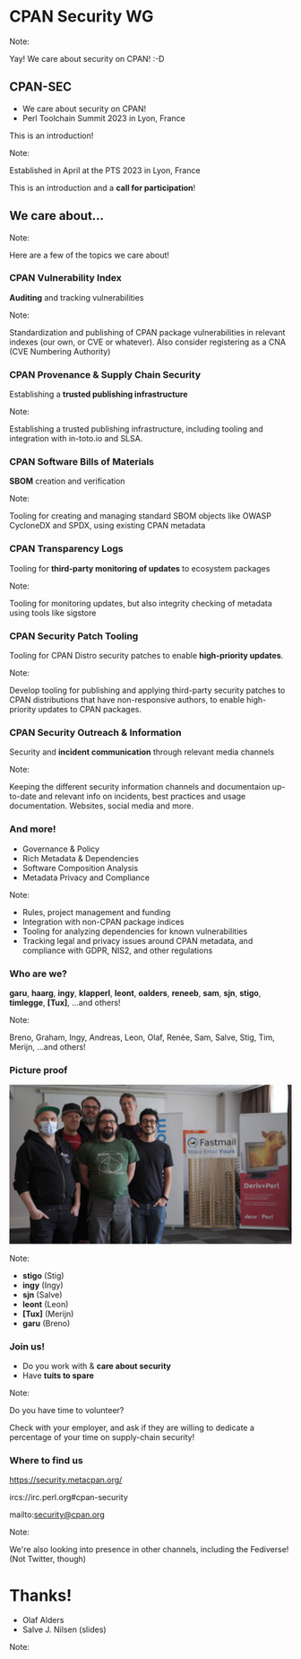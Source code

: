 [comment]: # (Compile this presentation with the command below)
[comment]: # (mdslides docs.md --include dist)
[comment]: # (...or by running the Makefile with "make")

[comment]: # (THEME = solarized)

[comment]: # (minScale: 0.2)
[comment]: # (maxScale: 4.0)
[comment]: # (controls: true)
[comment]: # (width: "960")
[comment]: # (height: "700")
[comment]: # (help: true)
[comment]: # (progress: false)
[comment]: # (controlsBackArrows: "hidden")


# CPAN Security WG


Note:

Yay! We care about security on CPAN! :-D



[comment]: # (!!!)

## CPAN-SEC

* We care about security on CPAN!
* Perl Toolchain Summit 2023 in Lyon, France

This is an introduction!

Note:

Established in April at the PTS 2023 in Lyon, France

This is an introduction and a **call for participation**!



[comment]: # (!!!)

## We care about…

Note:

Here are a few of the topics we care about!


[comment]: # (|||)

### CPAN Vulnerability Index

**Auditing** and tracking vulnerabilities

Note:

Standardization and publishing of CPAN package vulnerabilities in relevant indexes (our own, or CVE or whatever). Also consider registering as a CNA (CVE Numbering Authority) 


[comment]: # (|||)

### CPAN Provenance & Supply Chain Security

Establishing a **trusted publishing infrastructure**

Note:

Establishing a trusted publishing infrastructure, including tooling and integration with in-toto.io and SLSA. 


[comment]: # (|||)

### CPAN Software Bills of Materials

**SBOM** creation and verification

Note:

Tooling for creating and managing standard SBOM objects like OWASP CycloneDX and SPDX, using existing CPAN metadata


[comment]: # (|||)

### CPAN Transparency Logs

Tooling for **third-party monitoring of updates** to ecosystem packages

Note:

Tooling for monitoring updates, but also integrity checking of metadata using tools like sigstore


[comment]: # (|||)

### CPAN Security Patch Tooling

Tooling for CPAN Distro security patches to enable **high-priority updates**.

Note:

Develop tooling for publishing and applying third-party security patches to CPAN distributions that have non-responsive authors, to enable high-priority updates to CPAN packages.


[comment]: # (|||)

### CPAN Security Outreach & Information

Security and **incident communication** through relevant media channels

Note:

Keeping the different security information channels and documentaion up-to-date and relevant info on incidents, best practices and usage documentation. Websites, social media and more.


[comment]: # (|||)

### And more!

* Governance & Policy
* Rich Metadata & Dependencies
* Software Composition Analysis
* Metadata Privacy and Compliance

Note:

* Rules, project management and funding
* Integration with non-CPAN package indices
* Tooling for analyzing dependencies for known vulnerabilities
* Tracking legal and privacy issues around CPAN metadata, and compliance with GDPR, NIS2, and other regulations


[comment]: # (!!!)

### Who are we?

**garu**, **haarg**, **ingy**, **klapperl**, **leont**, **oalders**, **reneeb**, **sam**, **sjn**, **stigo**, **timlegge**, **[Tux]**, …and others!


Note:

Breno, Graham, Ingy, Andreas, Leon, Olaf, Renée, Sam, Salve, Stig, Tim, Merijn, …and others!


[comment]: # (!!!)

### Picture proof

![Group picture showing stigo, ingy, sjn, leont, tux and garu](media/cpan-sec-group-photo-lyon-2023.jpeg)

Note:
* **stigo** (Stig)
* **ingy** (Ingy)
* **sjn** (Salve)
* **leont** (Leon)
* **[Tux]** (Merijn)
* **garu** (Breno)



[comment]: # (!!!)

### Join us!

* Do you work with & **care about security**
* Have **tuits to spare**


Note:

Do you have time to volunteer?

Check with your employer, and ask if they are willing to dedicate a percentage of your time on supply-chain security!


[comment]: # (!!!)

### Where to find us

https://security.metacpan.org/

ircs://irc.perl.org#cpan-security

mailto:security@cpan.org

Note:

We're also looking into presence in other channels, including the Fediverse! (Not Twitter, though)


[comment]: # (!!!)

# Thanks!

* Olaf Alders
* Salve J. Nilsen (slides)


Note:


